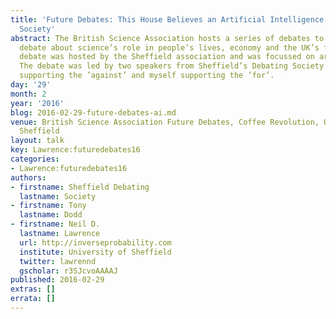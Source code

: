 ```yaml
---
title: 'Future Debates: This House Believes an Artificial Intelligence will Benefit
  Society'
abstract: The British Science Association hosts a series of debates to encourage constructive
  debate about science’s role in people’s lives, economy and the UK’s future. This
  debate was hosted by the Sheffield association and was focussed on artificial intelligence.
  The debate was led by two speakers from Sheffield’s Debating Society with Tony Dodd
  supporting the ’against’ and myself supporting the ’for’.
day: '29'
month: 2
year: '2016'
blog: 2016-02-29-future-debates-ai.md
venue: British Science Association Future Debates, Coffee Revolution, University of
  Sheffield
layout: talk
key: Lawrence:futuredebates16
categories:
- Lawrence:futuredebates16
authors:
- firstname: Sheffield Debating
  lastname: Society
- firstname: Tony
  lastname: Dodd
- firstname: Neil D.
  lastname: Lawrence
  url: http://inverseprobability.com
  institute: University of Sheffield
  twitter: lawrennd
  gscholar: r3SJcvoAAAAJ
published: 2016-02-29
extras: []
errata: []
---
```

